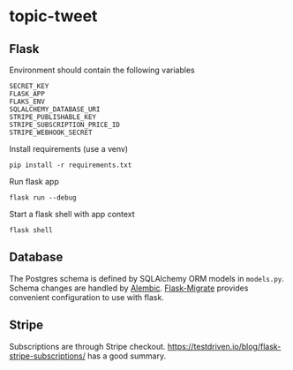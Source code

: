 # topic-tweet

## Flask
Environment should contain the following variables
```shell
SECRET_KEY
FLASK_APP
FLAKS_ENV
SQLALCHEMY_DATABASE_URI
STRIPE_PUBLISHABLE_KEY
STRIPE_SUBSCRIPTION_PRICE_ID
STRIPE_WEBHOOK_SECRET
```

Install requirements (use a venv)
```
pip install -r requirements.txt
```

Run flask app
```
flask run --debug
```

Start a flask shell with app context
```
flask shell
```

## Database
The Postgres schema is defined by SQLAlchemy ORM models in `models.py`.
Schema changes are handled by [Alembic](https://alembic.sqlalchemy.org/en/latest/). [Flask-Migrate](https://flask-migrate.readthedocs.io/en/latest/) provides convenient configuration to use with flask.


## Stripe
Subscriptions are through Stripe checkout. https://testdriven.io/blog/flask-stripe-subscriptions/ has a good summary.
